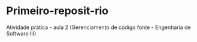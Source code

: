 # Primeiro-reposit-rio
Atividade prática - aula 2 (Gerenciamento de código fonte - Engenharia de Software III)
